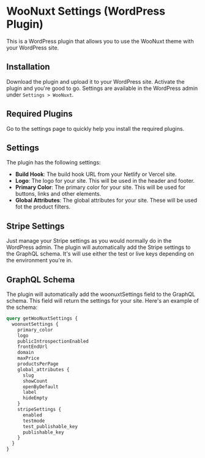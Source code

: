 # WooNuxt Settings (WordPress Plugin)

This is a WordPress plugin that allows you to use the WooNuxt theme with your WordPress site.

## Installation

Download the plugin and upload it to your WordPress site. Activate the plugin and you're good to go. Settings are available in the WordPress admin under `Settings > WooNuxt`.

## Required Plugins

Go to the settings page to quickly help you install the required plugins.

## Settings

The plugin has the following settings:

- **Build Hook**: The build hook URL from your Netlify or Vercel site.
- **Logo**: The logo for your site. This will be used in the header and footer.
- **Primary Color**: The primary color for your site. This will be used for buttons, links and other elements.
- **Global Attributes**: The global attributes for your site. These will be used fot the product filters.

## Stripe Settings

Just manage your Stripe settings as you would normally do in the WordPress admin. The plugin will automatically add the Stripe settings to the GraphQL schema. It's will use either the test or live keys depending on the environment you're in.

## GraphQL Schema

The plugin will automatically add the woonuxtSettings field to the GraphQL schema. This field will return the settings for your site. Here's an example of the schema:

```graphql
query getWooNuxtSettings {
  woonuxtSettings {
    primary_color
    logo
    publicIntrospectionEnabled
    frontEndUrl
    domain
    maxPrice
    productsPerPage
    global_attributes {
      slug
      showCount
      openByDefault
      label
      hideEmpty
    }
    stripeSettings {
      enabled
      testmode
      test_publishable_key
      publishable_key
    }
  }
}
```
